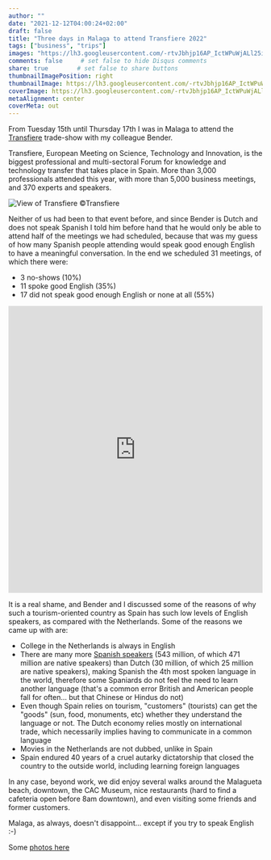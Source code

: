 ```yaml
---
author: ""
date: "2021-12-12T04:00:24+02:00"
draft: false
title: "Three days in Malaga to attend Transfiere 2022"
tags: ["business", "trips"]
images: "https://lh3.googleusercontent.com/-rtvJbhjp16AP_IctWPuWjALl25i-yjmbW98Tz9NUYBt75vowNQYW9eDg8bXqwPYqbyOqildIIZMao6T7e2alwwDqCGJda_rOvbUyKA62iRxu8XKjvgrceUhrkOzPlyrZCkLH6JzzAg=w2400"
comments: false     # set false to hide Disqus comments
share: true        # set false to share buttons
thumbnailImagePosition: right
thumbnailImage: https://lh3.googleusercontent.com/-rtvJbhjp16AP_IctWPuWjALl25i-yjmbW98Tz9NUYBt75vowNQYW9eDg8bXqwPYqbyOqildIIZMao6T7e2alwwDqCGJda_rOvbUyKA62iRxu8XKjvgrceUhrkOzPlyrZCkLH6JzzAg=w2400
coverImage: https://lh3.googleusercontent.com/-rtvJbhjp16AP_IctWPuWjALl25i-yjmbW98Tz9NUYBt75vowNQYW9eDg8bXqwPYqbyOqildIIZMao6T7e2alwwDqCGJda_rOvbUyKA62iRxu8XKjvgrceUhrkOzPlyrZCkLH6JzzAg=w2400
metaAlignment: center
coverMeta: out
---
```


From Tuesday 15th until Thursday 17th I was in Malaga to attend the [Transfiere](https://transfiere.fycma.com/) trade-show with my colleague Bender.

<!--more-->

Transfiere, European Meeting on Science, Technology and Innovation, is the biggest professional and multi-sectoral Forum for knowledge and technology transfer that takes place in Spain. More than 3,000 professionals attended this year, with more than 5,000 business meetings, and 370 experts and speakers.

![View of Transfiere ©Transfiere](https://transfiere.fycma.com/wp-content/uploads/2022/02/Galeria-Transfiere-2022-9.jpg)

Neither of us had been to that event before, and since Bender is Dutch and does not speak Spanish I told him before hand that he would only be able to attend half of the meetings we had scheduled, because that was my guess of how many Spanish people attending would speak good enough English to have a meaningful conversation. In the end we scheduled 31 meetings, of which there were:

* 3 no-shows (10%)
* 11 spoke good English (35%)
* 17 did not speak good enough English or none at all (55%)

<iframe title="English proficiency in sample Transfiere2022 meetings" aria-label="Donut Chart" id="datawrapper-chart-XNcuh" src="https://datawrapper.dwcdn.net/XNcuh/1/" scrolling="no" frameborder="0" style="width: 0; min-width: 100% !important; border: none;" height="568"></iframe><script type="text/javascript">!function(){"use strict";window.addEventListener("message",(function(e){if(void 0!==e.data["datawrapper-height"]){var t=document.querySelectorAll("iframe");for(var a in e.data["datawrapper-height"])for(var r=0;r<t.length;r++){if(t[r].contentWindow===e.source)t[r].style.height=e.data["datawrapper-height"][a]+"px"}}}))}();
</script>

It is a real shame, and Bender and I discussed some of the reasons of why such a tourism-oriented country as Spain has such low levels of English speakers, as compared with the Netherlands. Some of the reasons we came up with are:

* College in the Netherlands is always in English
* There are many more [Spanish speakers](https://en.wikipedia.org/wiki/List_of_languages_by_total_number_of_speakers) (543 million, of which 471 million are native speakers) than Dutch (30 million, of which 25 million are native speakers), making Spanish the 4th most spoken language in the world, therefore some Spaniards do not feel the need to learn another language (that's a common error British and American people fall for often... but that Chinese or Hindus do not)
* Even though Spain relies on tourism, "customers" (tourists) can get the "goods" (sun, food, monuments, etc) whether they understand the language or not. The Dutch economy relies mostly on international trade, which necessarily implies having to communicate in a common language
* Movies in the Netherlands are not dubbed, unlike in Spain
* Spain endured 40 years of a cruel autarky dictatorship that closed the country to the outside world, including learning foreign languages

In any case, beyond work, we did enjoy several walks around the Malagueta beach, downtown, the CAC Museum, nice restaurants (hard to find a cafeteria open before 8am downtown), and even visiting some friends and former customers.

Malaga, as always, doesn't disappoint... except if you try to speak English :-)

Some [photos here](https://photos.app.goo.gl/vumqi1yNyntnG5kMA)
